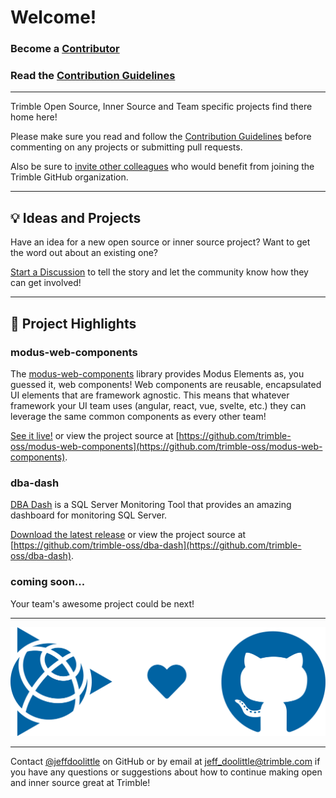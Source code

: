 # Welcome!

### Become a [Contributor](https://trimble-oss.github.io/contribute/)

### Read the [Contribution Guidelines](https://trimble-oss.github.io/contribute/guidelines/)

---

Trimble Open Source, Inner Source and Team specific projects find there home here!

Please make sure you read and follow the [Contribution Guidelines](https://trimble-oss.github.io/contribute/guidelines/) before commenting on any projects or submitting pull requests.

Also be sure to [invite other colleagues](https://trimble-oss.github.io/contribute/) who would benefit from joining the Trimble GitHub organization.

---

## 💡 Ideas and Projects

Have an idea for a new open source or inner source project? Want to get the word out about an existing one?

[Start a Discussion](https://github.com/trimble-oss/contribute/discussions) to tell the story and let the community know how they can get involved!

---

## 🌟 Project Highlights

### modus-web-components

The [modus-web-components](https://modus-web-components.trimble.com) library provides Modus Elements as, you guessed it, web components! Web components are reusable, encapsulated UI elements that are framework agnostic. This means that whatever framework your UI team uses (angular, react, vue, svelte, etc.) they can leverage the same common components as every other team!

[See it live!](https://modus-web-components.trimble.com/) or view the project source at [https://github.com/trimble-oss/modus-web-components](https://github.com/trimble-oss/modus-web-components).

### dba-dash

[DBA Dash](https://github.com/trimble-oss/dba-dash) is a SQL Server Monitoring Tool that provides an amazing dashboard for monitoring SQL Server.

[Download the latest release](https://github.com/trimble-oss/dba-dash/releases/latest) or view the project source at [https://github.com/trimble-oss/dba-dash](https://github.com/trimble-oss/dba-dash).

### coming soon...

Your team's awesome project could be next!

---

![Trimble <3 GitHub!](https://raw.githubusercontent.com/trimble-oss/contribute/main/assets/img/trimble-heart-github.svg)

---

Contact [@jeffdoolittle](https://github.com/jeffdoolittle) on GitHub or by email at [jeff_doolittle@trimble.com](mailto:jeff_doolittle@trimble.com) if you have any questions or suggestions about how to continue making open and inner source great at Trimble!
